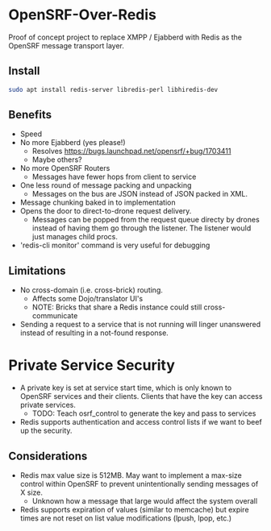 # OpenSRF-Over-Redis

Proof of concept project to replace XMPP / Ejabberd with Redis as the
OpenSRF message transport layer.

## Install
```sh
sudo apt install redis-server libredis-perl libhiredis-dev
```

## Benefits

* Speed
* No more Ejabberd (yes please!)
  * Resolves https://bugs.launchpad.net/opensrf/+bug/1703411 
  * Maybe others?
* No more OpenSRF Routers
  * Messages have fewer hops from client to service
* One less round of message packing and unpacking
  * Messages on the bus are JSON instead of JSON packed in XML.
* Message chunking baked in to implementation
* Opens the door to direct-to-drone request delivery.
  * Messages can be popped from the request queue directy by drones
    instead of having them go through the listener.  The listener would
    just manages child procs.
* 'redis-cli monitor' command is very useful for debugging

## Limitations

* No cross-domain (i.e. cross-brick) routing.
  * Affects some Dojo/translator UI's
  * NOTE: Bricks that share a Redis instance could still cross-communicate
* Sending a request to a service that is not running will linger unanswered
  instead of resulting in a not-found response.

# Private Service Security

* A private key is set at service start time, which is only known to 
  OpenSRF services and their clients.  Clients that have the key can 
  access private services.
  * TODO: Teach osrf\_control to generate the key and pass to services
* Redis supports authentication and access control lists if we want
  to beef up the security.

## Considerations

* Redis max value size is 512MB.  May want to implement a max-size control
  within OpenSRF to prevent unintentionally sending messages of X size.
  * Unknown how a message that large would affect the system overall
* Redis supports expiration of values (similar to memcache) but expire
  times are not reset on list value modifications (lpush, lpop, etc.)

